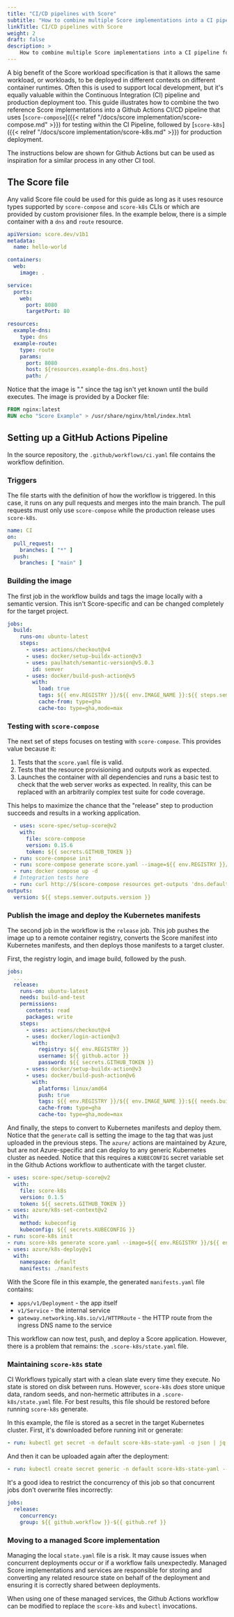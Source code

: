 ```yaml
---
title: "CI/CD pipelines with Score"
subtitle: "How to combine multiple Score implementations into a CI pipeline for testing and deployment"
linkTitle: CI/CD pipelines with Score
weight: 2
draft: false
description: >
    How to combine multiple Score implementations into a CI pipeline for testing and deployment
---
```


A big benefit of the Score workload specification is that it allows the same workload, or workloads, to be deployed in different contexts on different container runtimes. Often this is used to support local development, but it's equally valuable within the Continuous Integration (CI) pipeline and production deployment too. This guide illustrates how to combine the two reference Score implementations into a Github Actions CI/CD pipeline that uses [`score-compose`]({{< relref "/docs/score implementation/score-compose.md" >}}) for testing within the CI Pipeline, followed by [`score-k8s`]({{< relref "/docs/score implementation/score-k8s.md" >}}) for production deployment.

The instructions below are shown for Github Actions but can be used as inspiration for a similar process in any other CI tool.

## The Score file

Any valid Score file could be used for this guide as long as it uses resource types supported by `score-compose` and `score-k8s` CLIs or which are provided by custom provisioner files. In the example below, there is a simple container with a `dns` and `route` resource.

```yaml
apiVersion: score.dev/v1b1
metadata:
  name: hello-world

containers:
  web:
    image: .

service:
  ports:
    web:
      port: 8080
      targetPort: 80

resources:
  example-dns:
    type: dns
  example-route:
    type: route
    params:
      port: 8080
      host: ${resources.example-dns.dns.host}
      path: /
```

Notice that the image is "." since the tag isn't yet known until the build executes. The image is provided by a Docker file:

```Dockerfile
FROM nginx:latest
RUN echo "Score Example" > /usr/share/nginx/html/index.html
```

## Setting up a GitHub Actions Pipeline

In the source repository, the `.github/workflows/ci.yaml` file contains the workflow definition.

### Triggers

The file starts with the definition of how the workflow is triggered. In this case, it runs on any pull requests and merges into the main branch. The pull requests must only use `score-compose` while the production release uses `score-k8s`.

```yaml
name: CI
on:
  pull_request:
    branches: [ "*" ]
  push:
    branches: [ "main" ]
```

### Building the image

The first job in the workflow builds and tags the image locally with a semantic version. This isn't Score-specific and can be changed completely for the target project.

```yaml
jobs:
  build:
    runs-on: ubuntu-latest
    steps:
      - uses: actions/checkout@v4
      - uses: docker/setup-buildx-action@v3
      - uses: paulhatch/semantic-version@v5.0.3
        id: semver
      - uses: docker/build-push-action@v5
        with:
          load: true
          tags: ${{ env.REGISTRY }}/${{ env.IMAGE_NAME }}:${{ steps.semver.outputs.version }}
          cache-from: type=gha
          cache-to: type=gha,mode=max
```

### Testing with `score-compose`

The next set of steps focuses on testing with `score-compose`. This provides value because it:

1. Tests that the `score.yaml` file is valid.
2. Tests that the resource provisioning and outputs work as expected.
3. Launches the container with all dependencies and runs a basic test to check that the web server works as expected. In reality, this can be replaced with an arbitrarily complex test suite for code coverage.

This helps to maximize the chance that the "release" step to production succeeds and results in a working application.

```yaml
  - uses: score-spec/setup-score@v2
    with:
      file: score-compose
      version: 0.15.6
      token: ${{ secrets.GITHUB_TOKEN }}
  - run: score-compose init
  - run: score-compose generate score.yaml --image=${{ env.REGISTRY }}/${{ env.IMAGE_NAME }}:${{ steps.semver.outputs.version }}
  - run: docker compose up -d
  # Integration tests here
  - run: curl http://$(score-compose resources get-outputs 'dns.default#hello-world.example-dns' --format '{{.host}}'):8080 -v | tee | grep 'Score Example'
outputs:
  version: ${{ steps.semver.outputs.version }}
```

### Publish the image and deploy the Kubernetes manifests

The second job in the workflow is the `release` job. This job pushes the image up to a remote container registry, converts the Score manifest into Kubernetes manifests, and then deploys those manifests to a target cluster.

First, the registry login, and image build, followed by the push.

```yaml
jobs:
  ...
  release:
    runs-on: ubuntu-latest
    needs: build-and-test
    permissions:
      contents: read
      packages: write
    steps:
      - uses: actions/checkout@v4
      - uses: docker/login-action@v3
        with:
          registry: ${{ env.REGISTRY }}
          username: ${{ github.actor }}
          password: ${{ secrets.GITHUB_TOKEN }}
      - uses: docker/setup-buildx-action@v3
      - uses: docker/build-push-action@v6
        with:
          platforms: linux/amd64
          push: true
          tags: ${{ env.REGISTRY }}/${{ env.IMAGE_NAME }}:${{ needs.build-and-test.outputs.version }}
          cache-from: type=gha
          cache-to: type=gha,mode=max
```

And finally, the steps to convert to Kubernetes manifests and deploy them. Notice that the `generate` call is setting the image to the tag that was just uploaded in the previous steps. The `azure/` actions are maintained by Azure, but are not Azure-specific and can deploy to any generic Kubernetes cluster as needed. Notice that this requires a `KUBECONFIG` secret variable set in the Github Actions workflow to authenticate with the target cluster.

```yaml
- uses: score-spec/setup-score@v2
  with:
    file: score-k8s
    version: 0.1.5
    token: ${{ secrets.GITHUB_TOKEN }}
- uses: azure/k8s-set-context@v2
  with:
    method: kubeconfig
    kubeconfig: ${{ secrets.KUBECONFIG }}
- run: score-k8s init
- run: score-k8s generate score.yaml --image=${{ env.REGISTRY }}/${{ env.IMAGE_NAME }}:${{ needs.build-and-test.outputs.version }}
- uses: azure/k8s-deploy@v1
  with:
    namespace: default
    manifests: ./manifests
```

With the Score file in this example, the generated `manifests.yaml` file contains:

- `apps/v1/Deployment` - the app itself
- `v1/Service` - the internal service
- `gateway.networking.k8s.io/v1/HTTPRoute` - the HTTP route from the ingress DNS name to the service

This workflow can now test, push, and deploy a Score application. However, there is a problem that remains: the `.score-k8s/state.yaml` file.

### Maintaining `score-k8s` state

CI Workflows typically start with a clean slate every time they execute. No state is stored on disk between runs. However, `score-k8s` _does_ store unique data, random seeds, and non-hermetic attributes in a `.score-k8s/state.yaml` file. For best results, this file should be restored before running `score-k8s` generate.

In this example, the file is stored as a secret in the target Kubernetes cluster. First, it's downloaded before running init or generate:

```yaml
- run: kubectl get secret -n default score-k8s-state-yaml -o json | jq '.data.content' > .score-k8s/state.yaml
```

And then it can be uploaded again after the deployment:

```yaml
- run: kubectl create secret generic -n default score-k8s-state-yaml --from-file=content=.score-k8s/state.yaml
```

It's a good idea to restrict the concurrency of this job so that concurrent jobs don't overwrite files incorrectly:

```yaml
jobs:
  release:
    concurrency:
    group: ${{ github.workflow }}-${{ github.ref }}
```

### Moving to a managed Score implementation

Managing the local `state.yaml` file is a risk. It may cause issues when concurrent deployments occur or if a workflow fails unexpectedly. Managed Score implementations and services are responsible for storing and converting any related resource state on behalf of the deployment and ensuring it is correctly shared between deployments.

When using one of these managed services, the Github Actions workflow can be modified to replace the `score-k8s` and `kubectl` invocations.
